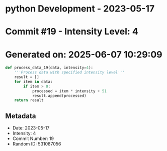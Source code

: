 ﻿# python Development - 2023-05-17
# Commit #19 - Intensity Level: 4
# Generated on: 2025-06-07 10:29:09
```python
def process_data_19(data, intensity=4):
    '''Process data with specified intensity level'''
    result = []
    for item in data:
        if item > 0:
            processed = item * intensity + 51
            result.append(processed)
    return result
```
## Metadata
- Date: 2023-05-17
- Intensity: 4
- Commit Number: 19
- Random ID: 531087056

